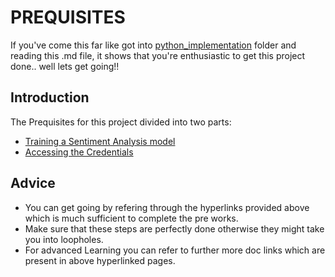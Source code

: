 # PREQUISITES
If you've come this far like got into [python_implementation](https://github.com/Cloud-Community-Group/Azure-Cognitive-Services_Sentiment-Analysis/tree/main/python_implementation) folder and reading this .md file, it shows that you're enthusiastic to get this project done.. well lets get going!!

## Introduction
The Prequisites for this project divided into two parts:
- [Training a Sentiment Analysis model](https://learn.microsoft.com/en-us/azure/synapse-analytics/machine-learning/tutorial-cognitive-services-sentiment)
- [Accessing the Credentials](https://learn.microsoft.com/en-us/rest/api/cognitiveservices-textanalytics/)

## Advice
- You can get going by refering through the hyperlinks provided above which is much sufficient to complete the pre works. 
- Make sure that these steps are perfectly done otherwise they might take you into loopholes.
- For advanced Learning you can refer to further more doc links which are present in above hyperlinked pages.
